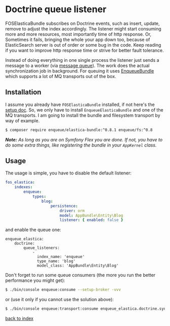 # Doctrine queue listener

FOSElasticaBundle subscribes on Doctrine events, such as insert, update, remove to adjust the index accordingly.
The listener might start consuming more and more resources, most importantly time of http response.
Or, Sometimes it fails, bringing the whole your app down too, because of ElasticSearch server is out of order or some bug in the code.
Keep reading if you want to improve http response time or strive for better fault tolerance.

Instead of doing everything in one single process the listener just sends a message to a worker (via [message queue](https://en.wikipedia.org/wiki/Message_queue)).
The work does the actual synchronization job in background. 
For queuing it uses [EnqueueBundle](https://github.com/php-enqueue/enqueue-dev/blob/master/docs/bundle/quick_tour.md) which supports a lot of MQ transports out of the box.

## Installation

I assume you already have `FOSElasticaBundle` installed, if not here's the [setup doc](../setup.md). 
So, we only have to install `EnqueueElasticaBundle` and one of the MQ transports. 
I am going to install the bundle and filesystem transport by way of example.

```bash
$ composer require enqueue/elastica-bundle:^0.8.1 enqueue/fs:^0.8
```

_**Note:** As long as you are on Symfony Flex you are done. If not, you have to do some extra things, like registering the bundle in your `AppKernel` class._  
 
## Usage 

The usage is simple, you have to disable the default listener:

```yaml
fos_elastica:
    indexes:
        enqueue:
            types:
                blog:
                    persistence:
                        driver: orm
                        model: AppBundle\Entity\Blog
                        listener: { enabled: false }
```

and enable the queue one:

```
enqueue_elastica:
    doctrine:
        queue_listeners:
            -
              index_name: 'enqueue'
              type_name: 'blog'
              model_class: 'AppBundle\Entity\Blog'
```

Don't forget to run some queue consumers (the more you run the better performance you might get):

```bash
$ ./bin/console enqueue:consume --setup-broker -vvv 
```

or (use it only if you cannot use the solution above):

```bash
$ ./bin/console enqueue:transport:consume enqueue_elastica.doctrine.sync_index_with_object_change_processor -vvv 
```

[back to index](../index.md)
